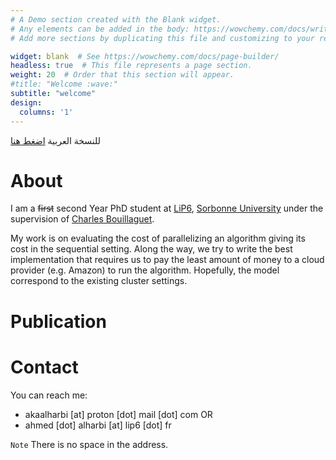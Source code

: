 ```yaml
---
# A Demo section created with the Blank widget.
# Any elements can be added in the body: https://wowchemy.com/docs/writing-markdown-latex/
# Add more sections by duplicating this file and customizing to your requirements.

widget: blank  # See https://wowchemy.com/docs/page-builder/
headless: true  # This file represents a page section.
weight: 20  # Order that this section will appear.
#title: "Welcome :wave:"
subtitle: "welcome"
design:
  columns: '1'
---
```


للنسخة العربية [اضغط هنا](https://akaalharbi.github.io/ar/)

# About

I am a ~~first~~ second Year PhD student at [LiP6](https://lip6.fr), [Sorbonne University](https://sciences.sorbonne-universite.fr/) under the supervision of [Charles Bouillaguet](https://lip6.fr/Charles.Bouillaguet/).

My work is on evaluating the cost of parallelizing an algorithm giving its cost in the sequential setting. Along the way, we try to write the best implementation that requires us to pay the least amount of money to a cloud provider (e.g. Amazon) to run the algorithm. Hopefully, the model correspond to the existing cluster settings.

# Publication

# Contact
You can reach me:
- akaalharbi [at] proton [dot] mail [dot] com
OR
- ahmed [dot] alharbi [at] lip6 [dot] fr

`Note` There is no space in the address.

